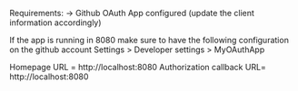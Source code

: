 
Requirements:
-> Github OAuth App configured (update the client information accordingly)

If the app is running in 8080 make sure to have the following configuration on the github account
Settings > Developer settings > MyOAuthApp

Homepage URL = http://localhost:8080
Authorization callback URL= http://localhost:8080


